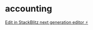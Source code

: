 # accounting

[Edit in StackBlitz next generation editor ⚡️](https://stackblitz.com/~/github.com/ibrahimbchara/accounting)